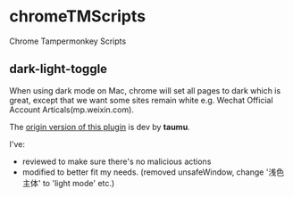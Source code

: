 # chromeTMScripts
Chrome Tampermonkey Scripts

## dark-light-toggle

When using dark mode on Mac, chrome will set all pages to dark which is great, except that we want some sites remain white e.g. Wechat Official Account Articals(mp.weixin.com).

The [origin version of this plugin](https://greasyfork.org/zh-CN/scripts/396483-%E4%B8%BB%E9%A2%98%E5%88%87%E6%8D%A2) is dev by **taumu**.

I've:
- reviewed to make sure there's no malicious actions
- modified to better fit my needs. (removed unsafeWindow, change '浅色主体' to 'light mode' etc.)
